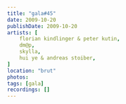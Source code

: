 ```yaml
---
title: "gala#45"
date: 2009-10-20
publishDate: 2009-10-20
artists: [
    florian kindlinger & peter kutin,
    dm@p,
    skylla,
    hui ye & andreas stoiber,
]
location: "brut"
photos:
tags: [gala]
recordings: []
---
```

